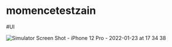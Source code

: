 # momencetestzain

#UI 

![Simulator Screen Shot - iPhone 12 Pro - 2022-01-23 at 17 34 38](https://user-images.githubusercontent.com/55507840/150679160-e9a2b29e-fad1-4569-8878-4e12903e92e8.png)
